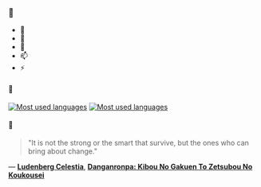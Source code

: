 ### 👋

- 🔭
- 🌱
- 💬
- 📫
- ⚡

#### 🧏

[![Most used languages](https://github-readme-stats-aynah.vercel.app/api/top-langs/?username=aynh&theme=solarized-dark&langs_count=6&layout=compact&hide_title=true)](https://github.com/anuraghazra/github-readme-stats#gh-dark-mode-only)
[![Most used languages](https://github-readme-stats-aynah.vercel.app/api/top-langs/?username=aynh&theme=solarized-light&langs_count=6&layout=compact&hide_title=true)](https://github.com/anuraghazra/github-readme-stats#gh-light-mode-only)

#### 💬

> "It is not the strong or the smart that survive, but the ones who can bring about change."

&mdash; [**Ludenberg Celestia**](https://myanimelist.net/character.php?q=Ludenberg%20Celestia&cat=character), [**Danganronpa: Kibou No Gakuen To Zetsubou No Koukousei**](https://myanimelist.net/search/all?q=Danganronpa%3A%20Kibou%20No%20Gakuen%20To%20Zetsubou%20No%20Koukousei&cat=all)
